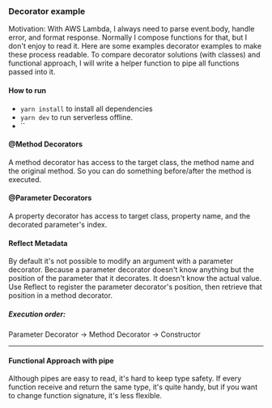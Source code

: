 ### Decorator example

Motivation:
With AWS Lambda, I always need to parse event.body, handle error, and format response. Normally I compose functions for that, but I don't enjoy to read it.
Here are some examples decorator examples to make these process readable. To compare decorator solutions (with classes) and functional approach, I will write a helper function to pipe all functions passed into it.

#### How to run

- `yarn install` to install all dependencies
- `yarn dev` to run serverless offline.
- ``

#### @Method Decorators

A method decorator has access to the target class, the method name and the original method. So you can do something before/after the method is executed.

#### @Parameter Decorators

A property decorator has access to target class, property name, and the decorated parameter's index.

#### Reflect Metadata

By default it's not possible to modify an argument with a parameter decorator. Because a parameter decorator doesn't know anything but the position of the parameter that it decorates. It doesn't know the actual value.
Use Reflect to register the parameter decorator's position, then retrieve that position in a method decorator.

##### Execution order:

Parameter Decorator -> Method Decorator -> Constructor

---

#### Functional Approach with pipe

Although pipes are easy to read, it's hard to keep type safety. If every function receive and return the same type, it's quite handy, but if you want to change function signature, it's less flexible.
